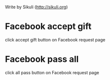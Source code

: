 Write by Sikuli (http://sikuli.org)

Facebook accept gift
====================
click accept gift button on Facebook request page

Facebook pass all
=================
click all pass button on Facebook request page